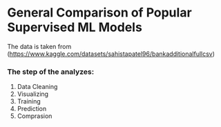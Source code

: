 # General Comparison of Popular Supervised ML Models 

The data is taken from (https://www.kaggle.com/datasets/sahistapatel96/bankadditionalfullcsv)

### The step of the analyzes:

1) Data Cleaning 
2) Visualizing
3) Training
4) Prediction
5) Comprasion

   
   
    
